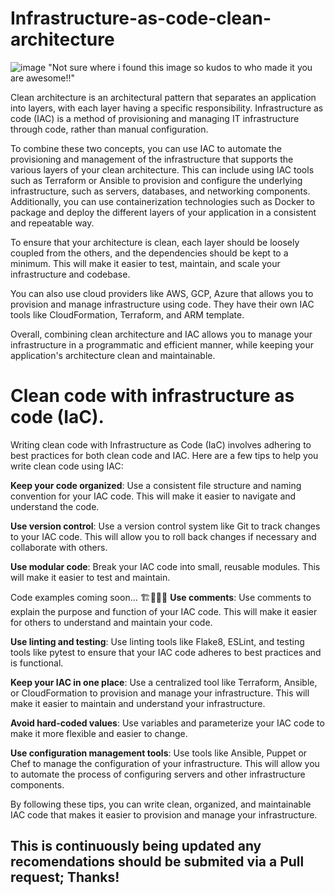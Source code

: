 # Infrastructure-as-code-clean-architecture
![image](https://user-images.githubusercontent.com/38886930/213609353-60712d8f-9bf1-49e1-92ea-39fee1b78490.png)
"Not sure where i found this image so kudos to who made it you are awesome!!"


Clean architecture is an architectural pattern that separates an application into layers, with each layer having a specific responsibility. Infrastructure as code (IAC) is a method of provisioning and managing IT infrastructure through code, rather than manual configuration.

To combine these two concepts, you can use IAC to automate the provisioning and management of the infrastructure that supports the various layers of your clean architecture. This can include using IAC tools such as Terraform or Ansible to provision and configure the underlying infrastructure, such as servers, databases, and networking components. Additionally, you can use containerization technologies such as Docker to package and deploy the different layers of your application in a consistent and repeatable way.

To ensure that your architecture is clean, each layer should be loosely coupled from the others, and the dependencies should be kept to a minimum. This will make it easier to test, maintain, and scale your infrastructure and codebase.

You can also use cloud providers like AWS, GCP, Azure that allows you to provision and manage infrastructure using code. They have their own IAC tools like CloudFormation, Terraform, and ARM template.

Overall, combining clean architecture and IAC allows you to manage your infrastructure in a programmatic and efficient manner, while keeping your application's architecture clean and maintainable.

# Clean code with infrastructure as code (IaC). 

Writing clean code with Infrastructure as Code (IaC) involves adhering to best practices for both clean code and IAC. Here are a few tips to help you write clean code using IAC:

**Keep your code organized**: Use a consistent file structure and naming convention for your IAC code. This will make it easier to navigate and understand the code.

**Use version control**: Use a version control system like Git to track changes to your IAC code. This will allow you to roll back changes if necessary and collaborate with others.

**Use modular code**: Break your IAC code into small, reusable modules. This will make it easier to test and maintain.

Code examples coming soon... 🏗👨🏽‍🚒
**Use comments**: Use comments to explain the purpose and function of your IAC code. This will make it easier for others to understand and maintain your code.

**Use linting and testing**: Use linting tools like Flake8, ESLint, and testing tools like pytest to ensure that your IAC code adheres to best practices and is functional.

**Keep your IAC in one place**: Use a centralized tool like Terraform, Ansible, or CloudFormation to provision and manage your infrastructure. This will make it easier to maintain and understand your infrastructure.

**Avoid hard-coded values**: Use variables and parameterize your IAC code to make it more flexible and easier to change.

**Use configuration management tools**: Use tools like Ansible, Puppet or Chef to manage the configuration of your infrastructure. This will allow you to automate the process of configuring servers and other infrastructure components.

By following these tips, you can write clean, organized, and maintainable IAC code that makes it easier to provision and manage your infrastructure.


## This is continuously being updated any recomendations should be submited via a Pull request; Thanks!
